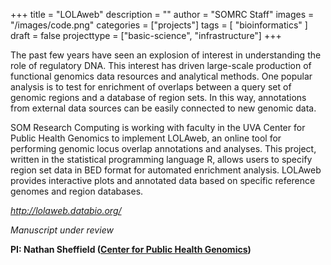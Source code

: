 +++
title = "LOLAweb"
description = ""
author = "SOMRC Staff"
images = "/images/code.png"
categories = ["projects"]
tags = [
    "bioinformatics"
]
draft = false
projecttype = ["basic-science", "infrastructure"]
+++

The past few years have seen an explosion of interest in understanding the role of regulatory DNA. This interest has driven large-scale production of functional genomics data resources and analytical methods. One popular analysis is to test for enrichment of overlaps between a query set of genomic regions and a database of region sets. In this way, annotations from external data sources can be easily connected to new genomic data.

SOM Research Computing is working with faculty in the UVA Center for Public Health Genomics to implement LOLAweb, an online tool for performing genomic locus overlap annotations and analyses. This project, written in the statistical programming language R, allows users to specify region set data in BED format for automated enrichment analysis. LOLAweb provides interactive plots and annotated data based on specific reference genomes and region databases. 

*<http://lolaweb.databio.org/>*

*Manuscript under review*

**PI: Nathan Sheffield ([Center for Public Health Genomics](https://med.virginia.edu/cphg/))**